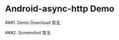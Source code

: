 Android-async-http Demo
================================
###1. Demo Download
暂无

###2. Screenshot
暂无
